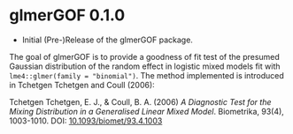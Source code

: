 # glmerGOF 0.1.0

* Initial (Pre-)Release of the glmerGOF package.

The goal of glmerGOF is to provide a goodness of fit test of the presumed Gaussian
distribution of the random effect in logistic mixed models fit with 
`lme4::glmer(family = "binomial")`. The method implemented is introduced in 
Tchetgen Tchetgen and Coull (2006):

Tchetgen Tchetgen, E. J., & Coull, B. A. (2006) _A Diagnostic Test for the Mixing Distribution in a Generalised Linear Mixed Model_. Biometrika, 93(4), 1003-1010. DOI: [10.1093/biomet/93.4.1003](https://doi.org/10.1093/biomet/93.4.1003)
